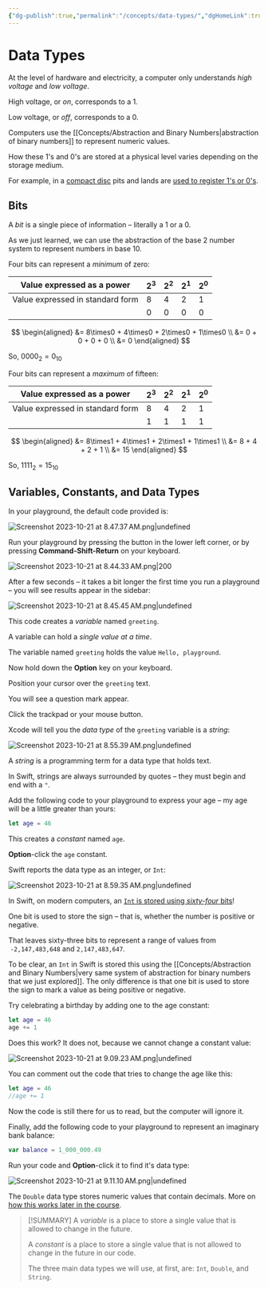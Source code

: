 ```yaml
---
{"dg-publish":true,"permalink":"/concepts/data-types/","dgHomeLink":true}
---
```


# Data Types

At the level of hardware and electricity, a computer only understands *high voltage* and *low voltage*.

High voltage, or *on*, corresponds to a 1.

Low voltage, or *off*, corresponds to a 0.

Computers use the [[Concepts/Abstraction and Binary Numbers\|abstraction of binary numbers]] to represent numeric values.

How these 1's and 0's are stored at a physical level varies depending on the storage medium.

For example, in a [compact disc](https://duckduckgo.com/?q=compact+disc&iax=images&ia=images#) pits and lands are [used to register 1's or 0's](https://ecomputernotes.com/fundamental/input-output-and-memory/what-are-pits-and-lands-in-cds).

## Bits

A *bit* is a single piece of information – literally a 1 or a 0.

As we just learned, we can use the abstraction of the base 2 number system to represent numbers in base 10.

Four bits can represent a *minimum* of zero:

Value expressed as a power|$2^3$|$2^2$|$2^1$|$2^0$
-|-|-|-|-
Value expressed in standard form|$8$|$4$|$2$|$1$
&nbsp;|$0$|$0$|$0$|$0$

$$
\begin{aligned}
&= 8\times0 + 4\times0 + 2\times0 + 1\times0 \\
&= 0 + 0 + 0 + 0 \\
&= 0
\end{aligned}
$$

So, $0000_2=0_{10}$

Four bits can represent a *maximum* of fifteen:

Value expressed as a power|$2^3$|$2^2$|$2^1$|$2^0$
-|-|-|-|-
Value expressed in standard form|$8$|$4$|$2$|$1$
&nbsp;|$1$|$1$|$1$|$1$

$$
\begin{aligned}
&= 8\times1 + 4\times1 + 2\times1 + 1\times1 \\
&= 8 + 4 + 2 + 1 \\
&= 15
\end{aligned}
$$

So, $1111_2=15_{10}$

## Variables, Constants, and Data Types

In your playground, the default code provided is:

![Screenshot 2023-10-21 at 8.47.37 AM.png|undefined](/img/user/Media/Screenshot%202023-10-21%20at%208.47.37%E2%80%AFAM.png)

Run your playground by pressing the button in the lower left corner, or by pressing **Command-Shift-Return** on your keyboard.

![Screenshot 2023-10-21 at 8.44.33 AM.png|200](/img/user/Media/Screenshot%202023-10-21%20at%208.44.33%E2%80%AFAM.png)

After a few seconds – it takes a bit longer the first time you run a playground – you will see results appear in the sidebar:

![Screenshot 2023-10-21 at 8.45.45 AM.png|undefined](/img/user/Media/Screenshot%202023-10-21%20at%208.45.45%E2%80%AFAM.png)

This code creates a *variable* named `greeting`.

A variable can hold a *single value at a time*.

The variable named `greeting` holds the value `Hello, playground`.

Now hold down the **Option** key on your keyboard.

Position your cursor over the `greeting` text.

You will see a question mark appear.

Click the trackpad or your mouse button.

Xcode will tell you the *data type* of the `greeting` variable is a *string*:

![Screenshot 2023-10-21 at 8.55.39 AM.png|undefined](/img/user/Media/Screenshot%202023-10-21%20at%208.55.39%E2%80%AFAM.png)

A *string* is a programming term for a data type that holds text.

In Swift, strings are always surrounded by quotes – they must begin and end with a `"`.

Add the following code to your playground to express your age – my age will be a little greater than yours:

```swift
let age = 46
```

This creates a *constant* named `age`.

**Option**-click the `age` constant.

Swift reports the data type as an integer, or `Int`:

![Screenshot 2023-10-21 at 8.59.35 AM.png|undefined](/img/user/Media/Screenshot%202023-10-21%20at%208.59.35%E2%80%AFAM.png)

In Swift, on modern computers, an [`Int` is stored using *sixty-four* bits](https://docs.swift.org/swift-book/documentation/the-swift-programming-language/thebasics/#Int)!

One bit is used to store the sign – that is, whether the number is positive or negative. 

That leaves sixty-three bits to represent a range of values from  `-2,147,483,648` and `2,147,483,647`.

To be clear, an `Int` in Swift is stored this using the [[Concepts/Abstraction and Binary Numbers\|very same system of abstraction for binary numbers that we just explored]]. The only difference is that one bit is used to store the sign to mark a value as being positive or negative.

Try celebrating a birthday by adding one to the age constant:

```swift
let age = 46
age += 1
```

Does this work? It does not, because we cannot change a constant value:

![Screenshot 2023-10-21 at 9.09.23 AM.png|undefined](/img/user/Media/Screenshot%202023-10-21%20at%209.09.23%E2%80%AFAM.png)

You can comment out the code that tries to change the age like this:

```swift
let age = 46
//age += 1
```

Now the code is still there for us to read, but the computer will ignore it.

Finally, add the following code to your playground to represent an imaginary bank balance:

```swift
var balance = 1_000_000.49
```

Run your code and **Option**-click it to find it's data type:

![Screenshot 2023-10-21 at 9.11.10 AM.png|undefined](/img/user/Media/Screenshot%202023-10-21%20at%209.11.10%E2%80%AFAM.png)

The `Double` data type stores numeric values that contain decimals. More on [how this works later in the course](https://wizardzines.com/zines/integers-floats/).

> [!SUMMARY]
> A *variable* is a place to store a single value that is allowed to change in the future.
> 
> A *constant* is a place to store a single value that is not allowed to change in the future in our code.
> 
> The three main data types we will use, at first, are: `Int`, `Double`, and `String`.
